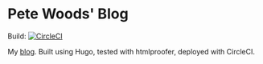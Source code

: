 # Pete Woods' Blog

Build: [![CircleCI](https://circleci.com/gh/pete-woods/pete-woods.com.svg?style=svg)](https://circleci.com/gh/pete-woods/pete-woods.com)

My [blog](https://pete-woods.com). Built using Hugo, tested with htmlproofer, deployed with CircleCI.
